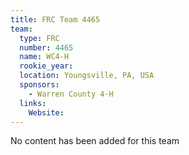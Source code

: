 ```yaml
---
title: FRC Team 4465
team:
  type: FRC
  number: 4465
  name: WC4-H
  rookie_year: 
  location: Youngsville, PA, USA
  sponsors:
    - Warren County 4-H
  links:
    Website: 
---
```

No content has been added for this team